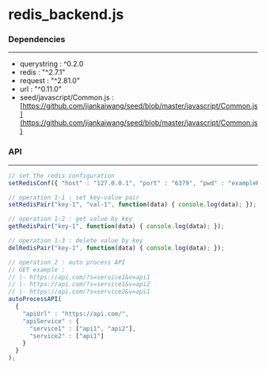 # redis_backend.js

<script type="text/javascript" src="../js/general.js"></script>

### Dependencies
---

* querystring : ^0.2.0
* redis : "^2.7.1"
* request : "^2.81.0" 
* url : "^0.11.0"
* seed/javascript/Common.js : [https://github.com/jiankaiwang/seed/blob/master/javascript/Common.js](https://github.com/jiankaiwang/seed/blob/master/javascript/Common.js)

### API
---

```javascript
// set the redis configuration
setRedisConf({ "host" : "127.0.0.1", "port" : "6379", "pwd" : "exampleRedisPWD" });

// operation 1-1 : set key-value pair
setRedisPair("key-1", "val-1", function(data) { console.log(data); });

// operation 1-2 : get value by key
getRedisPair("key-1", function(data) { console.log(data); });

// operation 1-3 : delete value by key
delRedisPair("key-1", function(data) { console.log(data); });

// operation 2 : auto process API
// GET example : 
// |- https://api.com/?s=service1&v=api1
// |- https://api.com/?s=service1&v=api2
// |- https://api.com/?s=service2&v=api1
autoProcessAPI(
  {
    "apiUrl" : "https://api.com/", 
    "apiService" : {
      "service1" : ["api1", "api2"],
      "service2" : ["api1"]
    } 
  }
);
```